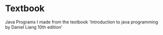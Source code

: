# Textbook
Java Programs I made from the textbook 'Introduction to java programming by Daniel Liang 10th edition'
